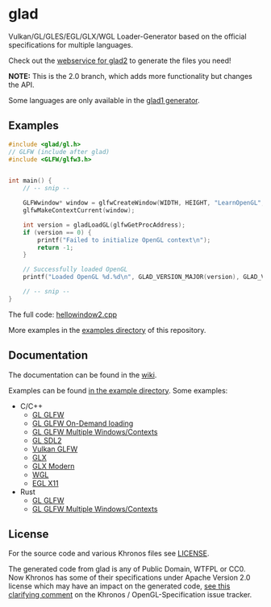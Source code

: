 glad
====

Vulkan/GL/GLES/EGL/GLX/WGL Loader-Generator based on the official specifications
for multiple languages.

Check out the [webservice for glad2](https://glad.sh) to generate the files you need!


**NOTE:** This is the 2.0 branch, which adds more functionality but changes the API.

Some languages are only available in the [glad1 generator](https://glad.dav1d.de).

## Examples

```c
#include <glad/gl.h>
// GLFW (include after glad)
#include <GLFW/glfw3.h>


int main() {
    // -- snip --

    GLFWwindow* window = glfwCreateWindow(WIDTH, HEIGHT, "LearnOpenGL", NULL, NULL);
    glfwMakeContextCurrent(window);

    int version = gladLoadGL(glfwGetProcAddress);
    if (version == 0) {
        printf("Failed to initialize OpenGL context\n");
        return -1;
    }

    // Successfully loaded OpenGL
    printf("Loaded OpenGL %d.%d\n", GLAD_VERSION_MAJOR(version), GLAD_VERSION_MINOR(version));

    // -- snip --
}
```

The full code: [hellowindow2.cpp](example/c++/hellowindow2.cpp)

More examples in the [examples directory](example/) of this repository.


## Documentation

The documentation can be found in the [wiki](https://github.com/Dav1dde/glad/wiki).


Examples can be found [in the example directory](/example). Some examples:

* C/C++
    * [GL GLFW](example/c/gl_glfw.c)
    * [GL GLFW On-Demand loading](example/c/gl_glfw_on_demand.c)
    * [GL GLFW Multiple Windows/Contexts](example/c++/multiwin_mx/)
    * [GL SDL2](example/c/gl_sdl2.c)
    * [Vulkan GLFW](example/c/vulkan_tri_glfw/)
    * [GLX](example/c/glx.c)
    * [GLX Modern](example/c/glx_modern.c)
    * [WGL](example/c/wgl.c)
    * [EGL X11](example/c/egl_x11/)
* Rust
    * [GL GLFW](example/rust/gl-glfw/)
    * [GL GLFW Multiple Windows/Contexts](example/rust/gl-glfw-mx/)



## License

For the source code and various Khronos files see [LICENSE](/LICENSE).

The generated code from glad is any of Public Domain, WTFPL or CC0.
Now Khronos has some of their specifications under Apache Version 2.0
license which may have an impact on the generated code,
[see this clarifying comment](https://github.com/KhronosGroup/OpenGL-Registry/issues/376#issuecomment-596187053)
on the Khronos / OpenGL-Specification issue tracker.
